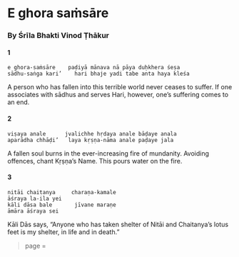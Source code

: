# E ghora saṁsāre

### By Śrīla Bhakti Vinod Ṭhākur

#### 1

    e ghora-saṁsāre    paḍiyā mānava nā pāya duḥkhera śeṣa
    sādhu-saṅga kari’    hari bhaje yadi tabe anta haya kleśa

A person who has fallen into this terrible world never ceases to suffer. If one associates with sādhus and serves Hari, however, one’s suffering comes to an end.

#### 2

    viṣaya anale      jvalichhe hṛdaya anale bāḍaye anala
    aparādha chhāḍi’   laya kṛṣṇa-nāma anale paḍaye jala

A fallen soul burns in the ever-increasing fire of mundanity. Avoiding offences, chant Kṛṣṇa’s Name. This pours water on the fire.

#### 3

    nitāi chaitanya     charaṇa-kamale
    āśraya la-ila yei
    kāli dāsa bale       jīvane maraṇe
    āmāra āśraya sei

Kāli Dās says, “Anyone who has taken shelter of Nitāi and Chaitanya’s lotus feet is my shelter, in life and in death.”


> page = 
